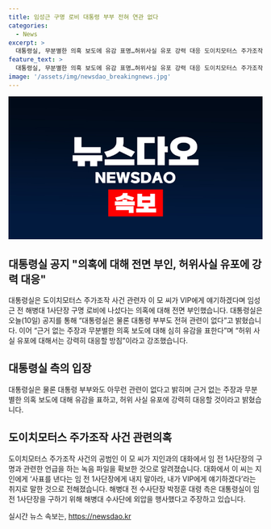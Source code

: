 ```yaml
---
title: 임성근 구명 로비 대통령 부부 전혀 연관 없다
categories:
  - News
excerpt: >
  대통령실, 무분별한 의혹 보도에 유감 표명…허위사실 유포 강력 대응 도이치모터스 주가조작 사건 관련자와의 의혹에 대해 대통령실이 강력히 부인하며, 관련 없음을 강조했습니다. 공수처가 얻은 녹음 파일에서 이 모 씨가 임 전 1사단장의 구명과 관련된 언급을 한 것으로 알려지자, 대통령실은 허위 사실 유포에 대해 강력히 대응할 방침을 밝혔습니다. 해병대 전 수사단장 측은 외압 주장 중입니다. (150자)
feature_text: >
  대통령실, 무분별한 의혹 보도에 유감 표명…허위사실 유포 강력 대응 도이치모터스 주가조작 사건 관련자와의 의혹에 대해 대통령실이 강력히 부인하며, 관련 없음을 강조했습니다. 공수처가 얻은 녹음 파일에서 이 모 씨가 임 전 1사단장의 구명과 관련된 언급을 한 것으로 알려지자, 대통령실은 허위 사실 유포에 대해 강력히 대응할 방침을 밝혔습니다. 해병대 전 수사단장 측은 외압 주장 중입니다. (150자)
image: '/assets/img/newsdao_breakingnews.jpg'
---
```


<p><img src="/assets/img/newsdao_breakingnews.jpg" alt="ontimetimes 속보" /></p>

<h2 data-ke-size="size26">대통령실 공지 "의혹에 대해 전면 부인, 허위사실 유포에 강력 대응"</h2>

<p data-ke-size="size16">대통령실은 도이치모터스 주가조작 사건 관련자 이 모 씨가 VIP에게 얘기하겠다며 임성근 전 해병대 1사단장 구명 로비에 나섰다는 의혹에 대해 전면 부인했습니다. 대통령실은 오늘(10일) 공지를 통해 “대통령실은 물론 대통령 부부도 전혀 관련이 없다”고 밝혔습니다. 이어 “근거 없는 주장과 무분별한 의혹 보도에 대해 심히 유감을 표한다”며 “허위 사실 유포에 대해서는 강력히 대응할 방침”이라고 강조했습니다. </p>

<h2 data-ke-size="size24">대통령실 측의 입장</h2>

<p data-ke-size="size16">대통령실은 물론 대통령 부부와도 아무런 관련이 없다고 밝히며 근거 없는 주장과 무분별한 의혹 보도에 대해 유감을 표하고, 허위 사실 유포에 강력히 대응할 것이라고 밝혔습니다.</p>

<h2 data-ke-size="size24">도이치모터스 주가조작 사건 관련의혹</h2>

<p data-ke-size="size16">도이치모터스 주가조작 사건의 공범인 이 모 씨가 지인과의 대화에서 임 전 1사단장의 구명과 관련한 언급을 하는 녹음 파일을 확보한 것으로 알려졌습니다. 대화에서 이 씨는 지인에게 ‘사표를 낸다는 임 전 1사단장에게 내지 말아라, 내가 VIP에게 얘기하겠다’라는 취지로 말한 것으로 전해졌습니다. 해병대 전 수사단장 박정훈 대령 측은 대통령실이 임 전 1사단장을 구하기 위해 해병대 수사단에 외압을 행사했다고 주장하고 있습니다.</p>
실시간 뉴스 속보는, <a href="https://newsdao.kr" rel="dofollow">https://newsdao.kr</a>



